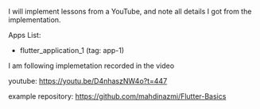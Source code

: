I will implement lessons from a YouTube, and note all details I got from the implementation.

Apps List:

* flutter_application_1 (tag: app-1)

I am following implemetation recorded in the video 

youtube: https://youtu.be/D4nhaszNW4o?t=447

example repository: https://github.com/mahdinazmi/Flutter-Basics